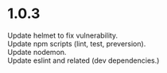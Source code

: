 # 1.0.3  
Update helmet to fix vulnerability.  
Update npm scripts (lint, test, preversion).  
Update nodemon.  
Update eslint and related (dev dependencies.)